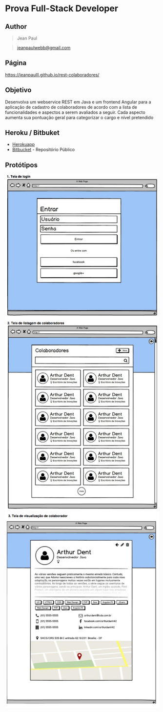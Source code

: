 
# Prova Full-Stack Developer 

## Author
>Jean Paul

>jeanpaulwebb@gmail.com

## Página
https://jeanpaulll.github.io/rest-colaboradores/ 

## Objetivo
Desenvolva um webservice REST em Java e um frontend Angular para a aplicação de cadastro de colaboradores de acordo com a lista de funcionalidades e aspectos a serem avaliados a seguir. Cada aspecto aumenta sua pontuação geral para categorizar o cargo e nível pretendido

## Heroku / Bitbuket
* [Herokuapp](https://colaboradores.herokuapp.com/login) 
* [Bitbucket](https://bitbucket.org/JeanPaull/rest-colaboradores) - Repositório Público 

## Protótipos
![Protótipo 1](https://raw.githubusercontent.com/JeanPaulll/rest-colaboradores/master/src/assets/colaboradores/Prototipo-1.png)
![Protótipo 2](https://raw.githubusercontent.com/JeanPaulll/rest-colaboradores/master/src/assets/colaboradores/Prototipo-2.png)
![Protótipo 3](https://raw.githubusercontent.com/JeanPaulll/rest-colaboradores/master/src/assets/colaboradores/Prototipo-3.png)



